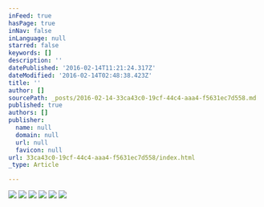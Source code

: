 ```yaml
---
inFeed: true
hasPage: true
inNav: false
inLanguage: null
starred: false
keywords: []
description: ''
datePublished: '2016-02-14T11:21:24.317Z'
dateModified: '2016-02-14T02:48:38.423Z'
title: ''
author: []
sourcePath: _posts/2016-02-14-33ca43c0-19cf-44c4-aaa4-f5631ec7d558.md
published: true
authors: []
publisher:
  name: null
  domain: null
  url: null
  favicon: null
url: 33ca43c0-19cf-44c4-aaa4-f5631ec7d558/index.html
_type: Article

---
```

![](https://the-grid-user-content.s3-us-west-2.amazonaws.com/6ec50124-63a6-4cfc-9ab5-24735b56f5dc.jpg)
![](https://the-grid-user-content.s3-us-west-2.amazonaws.com/4fa1e3ee-e201-421f-98ea-1cb519668a3c.jpg)
![](https://the-grid-user-content.s3-us-west-2.amazonaws.com/d8f2b1ef-d7bd-4ec3-8920-d95601e11892.jpg)
![](https://the-grid-user-content.s3-us-west-2.amazonaws.com/91d20d64-7d22-4193-aaa0-5898c5ee1938.jpg)
![](https://the-grid-user-content.s3-us-west-2.amazonaws.com/55b83a70-f083-446e-bb41-dde0b6dc2531.jpg)
![](https://the-grid-user-content.s3-us-west-2.amazonaws.com/bbf0d636-db3e-4a58-a8ec-a041d9f7e1a0.jpg)
